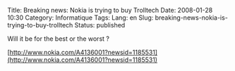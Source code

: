 Title: Breaking news: Nokia is trying to buy Trolltech
Date: 2008-01-28 10:30
Category: Informatique
Tags:
Lang: en
Slug: breaking-news-nokia-is-trying-to-buy-trolltech
Status: published

Will it be for the best or the worst ?

[http://www.nokia.com/A4136001?newsid=1185531](http://www.nokia.com/A4136001?newsid=1185531)
